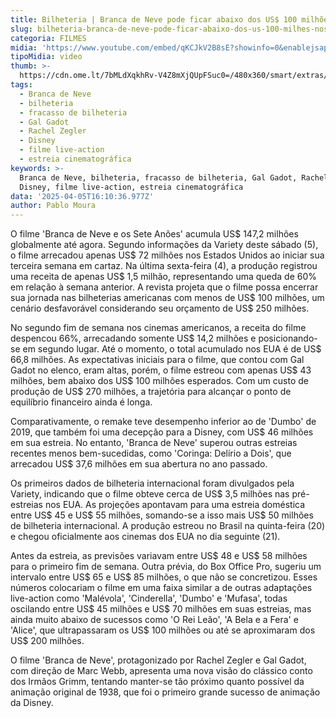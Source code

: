 ```yaml
---
title: Bilheteria | Branca de Neve pode ficar abaixo dos US$ 100 milhões nos EUA
slug: bilheteria-branca-de-neve-pode-ficar-abaixo-dos-us-100-milhes-nos-eua
categoria: FILMES
midia: 'https://www.youtube.com/embed/qKCJkV2B8sE?showinfo=0&enablejsapi=1'
tipoMidia: video
thumb: >-
  https://cdn.ome.lt/7bMLdXqkhRv-V4Z8mXjQUpFSuc0=/480x360/smart/extras/conteudos/01_9K1Fyb1.jpg
tags:
  - Branca de Neve
  - bilheteria
  - fracasso de bilheteria
  - Gal Gadot
  - Rachel Zegler
  - Disney
  - filme live-action
  - estreia cinematográfica
keywords: >-
  Branca de Neve, bilheteria, fracasso de bilheteria, Gal Gadot, Rachel Zegler,
  Disney, filme live-action, estreia cinematográfica
data: '2025-04-05T16:10:36.977Z'
author: Pablo Moura
---
```


O filme 'Branca de Neve e os Sete Anões' acumula US$ 147,2 milhões globalmente até agora. Segundo informações da Variety deste sábado (5), o filme arrecadou apenas US$ 72 milhões nos Estados Unidos ao iniciar sua terceira semana em cartaz. Na última sexta-feira (4), a produção registrou uma receita de apenas US$ 1,5 milhão, representando uma queda de 60% em relação à semana anterior. A revista projeta que o filme possa encerrar sua jornada nas bilheterias americanas com menos de US$ 100 milhões, um cenário desfavorável considerando seu orçamento de US$ 250 milhões.

No segundo fim de semana nos cinemas americanos, a receita do filme despencou 66%, arrecadando somente US$ 14,2 milhões e posicionando-se em segundo lugar. Até o momento, o total acumulado nos EUA é de US$ 66,8 milhões. As expectativas iniciais para o filme, que contou com Gal Gadot no elenco, eram altas, porém, o filme estreou com apenas US$ 43 milhões, bem abaixo dos US$ 100 milhões esperados. Com um custo de produção de US$ 270 milhões, a trajetória para alcançar o ponto de equilíbrio financeiro ainda é longa.

Comparativamente, o remake teve desempenho inferior ao de 'Dumbo' de 2019, que também foi uma decepção para a Disney, com US$ 46 milhões em sua estreia. No entanto, 'Branca de Neve' superou outras estreias recentes menos bem-sucedidas, como 'Coringa: Delírio a Dois', que arrecadou US$ 37,6 milhões em sua abertura no ano passado.

Os primeiros dados de bilheteria internacional foram divulgados pela Variety, indicando que o filme obteve cerca de US$ 3,5 milhões nas pré-estreias nos EUA. As projeções apontavam para uma estreia doméstica entre US$ 45 e US$ 55 milhões, somando-se a isso mais US$ 50 milhões de bilheteria internacional. A produção estreou no Brasil na quinta-feira (20) e chegou oficialmente aos cinemas dos EUA no dia seguinte (21).

Antes da estreia, as previsões variavam entre US$ 48 e US$ 58 milhões para o primeiro fim de semana. Outra prévia, do Box Office Pro, sugeriu um intervalo entre US$ 65 e US$ 85 milhões, o que não se concretizou. Esses números colocariam o filme em uma faixa similar a de outras adaptações live-action como 'Malévola', 'Cinderella', 'Dumbo' e 'Mufasa', todas oscilando entre US$ 45 milhões e US$ 70 milhões em suas estreias, mas ainda muito abaixo de sucessos como 'O Rei Leão', 'A Bela e a Fera' e 'Alice', que ultrapassaram os US$ 100 milhões ou até se aproximaram dos US$ 200 milhões.

O filme 'Branca de Neve', protagonizado por Rachel Zegler e Gal Gadot, com direção de Marc Webb, apresenta uma nova visão do clássico conto dos Irmãos Grimm, tentando manter-se tão próximo quanto possível da animação original de 1938, que foi o primeiro grande sucesso de animação da Disney.
